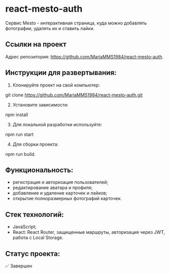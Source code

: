 # react-mesto-auth
Сервис Mesto - интерактивная страница, куда можно добавлять фотографии, удалять их и ставить лайки.

## Ссылки на проект

Адрес репозитория: https://github.com/MariaMMS1984/react-mesto-auth.

## Инструкции для развертывания:

1. Клонируйте проект на свой компьютер:

git clone https://github.com/MariaMMS1984/react-mesto-auth.git

2. Установите зависимости:

npm install

3. Для локальной разработки используйте:

npm run start

4. Для сборки проекта:

npm run build.

## Функциональность:
- регистрация и авторизация пользователей;
- редактирование аватара и профиля;
- добавление и удаление карточек и лайков;
- открытие полноразмерных фотографий карточек.

## Стек технологий:
- JavaScript;
- React: React Router,
защищенные маршруты,
авторизация через JWT,
работа с Local Storage.

## Статус проекта:
✅ Завершен
